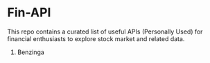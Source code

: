 # Fin-API
This repo contains a curated list of useful APIs (Personally Used) for financial enthusiasts to explore stock market and related data.

1. Benzinga
